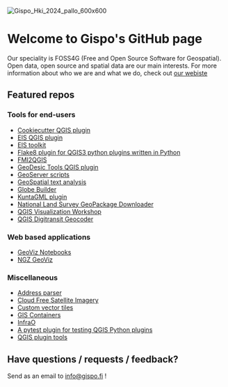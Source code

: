 ![Gispo_Hki_2024_pallo_600x600](https://github.com/GispoCoding/.github/assets/87303508/6ad4cb6f-6b73-415e-b352-d885b3e18145)

# Welcome to Gispo's GitHub page

Our speciality is FOSS4G (Free and Open Source Software for Geospatial). Open data, open source and spatial data are our main interests.
For more information about who we are and what we do, check out [our webiste](https://www.gispo.fi/en/)

## Featured repos

### Tools for end-users

* [Cookiecutter QGIS plugin](https://github.com/GispoCoding/cookiecutter-qgis-plugin) 	
* [EIS QGIS plugin](https://github.com/GispoCoding/eis_qgis_plugin) 	
* [EIS toolkit](https://github.com/GispoCoding/eis_toolkit) 	
* [Flake8 plugin for QGIS3 python plugins written in Python](https://github.com/GispoCoding/flake8-qgis)	
* [FMI2QGIS](https://github.com/GispoCoding/FMI2QGIS)	
* [GeoDesic Tools QGIS plugin](https://github.com/GispoCoding/kimu)	
* [GeoServer scripts](https://github.com/GispoCoding/geoserver-scripts)	
* [GeoSpatial text analysis](https://github.com/GispoCoding/geospatial-text-analysis)	
* [Globe Builder](https://github.com/GispoCoding/GlobeBuilder)	
* [KuntaGML plugin](https://github.com/GispoCoding/KuntaGML-QGIS-plugin)	
* [National Land Survey GeoPackage Downloader](https://github.com/GispoCoding/NLSgpkgloader)	
* [QGIS Visualization Workshop](https://github.com/GispoCoding/QGIS-visualization-workshop)	
* [QGIS Digitransit Geocoder](https://github.com/GispoCoding/QGISDigitransitGeocoding)	

### Web based applications

* [GeoViz Notebooks](https://github.com/GispoCoding/geoviz-notebooks)	
* [NGZ GeoViz](https://github.com/GispoCoding/ngz-geoviz)	

### Miscellaneous

* [Address parser](https://github.com/GispoCoding/addr-parser)	
* [Cloud Free Satellite Imagery](https://github.com/GispoCoding/CFSI)	
* [Custom vector tiles](https://github.com/GispoCoding/custom-vectortiles)	
* [GIS Containers](https://github.com/GispoCoding/gis-containers)	
* [InfraO](https://github.com/GispoCoding/infraO-open)	
* [A pytest plugin for testing QGIS Python plugins](https://github.com/GispoCoding/pytest-qgis)	
* [QGIS plugin tools](https://github.com/GispoCoding/qgis_plugin_tools)	

## Have questions / requests / feedback?

Send as an email to info@gispo.fi !
